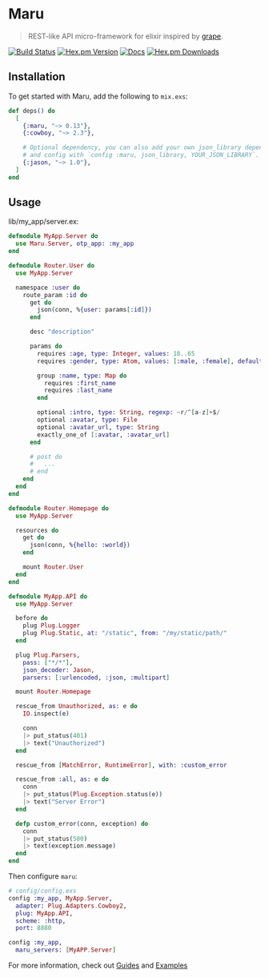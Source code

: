 # Maru

> REST-like API micro-framework for elixir inspired by [grape](https://github.com/ruby-grape/grape).

[![Build Status](https://img.shields.io/travis/elixir-maru/maru.svg?style=flat-square)](https://travis-ci.org/elixir-maru/maru)
[![Hex.pm Version](https://img.shields.io/hexpm/v/maru.svg?style=flat-square)](https://hex.pm/packages/maru)
[![Docs](https://inch-ci.org/github/elixir-maru/maru.svg?branch=master&style=flat-square)](https://inch-ci.org/github/elixir-maru/maru)
[![Hex.pm Downloads](https://img.shields.io/hexpm/dt/maru.svg?style=flat-square)](https://hex.pm/packages/maru)

## Installation

To get started with Maru, add the following to `mix.exs`:

```elixir
def deps() do
  [
    {:maru, "~> 0.13"},
    {:cowboy, "~> 2.3"},

    # Optional dependency, you can also add your own json_library dependency
    # and config with `config :maru, json_library, YOUR_JSON_LIBRARY`.
    {:jason, "~> 1.0"},
  ]
end
```

## Usage

lib/my_app/server.ex:

```elixir
defmodule MyApp.Server do
  use Maru.Server, otp_app: :my_app
end

defmodule Router.User do
  use MyApp.Server

  namespace :user do
    route_param :id do
      get do
        json(conn, %{user: params[:id]})
      end

      desc "description"

      params do
        requires :age, type: Integer, values: 18..65
        requires :gender, type: Atom, values: [:male, :female], default: :female

        group :name, type: Map do
          requires :first_name
          requires :last_name
        end

        optional :intro, type: String, regexp: ~r/^[a-z]+$/
        optional :avatar, type: File
        optional :avatar_url, type: String
        exactly_one_of [:avatar, :avatar_url]
      end

      # post do
      #   ...
      # end
    end
  end
end

defmodule Router.Homepage do
  use MyApp.Server

  resources do
    get do
      json(conn, %{hello: :world})
    end

    mount Router.User
  end
end

defmodule MyApp.API do
  use MyApp.Server

  before do
    plug Plug.Logger
    plug Plug.Static, at: "/static", from: "/my/static/path/"
  end

  plug Plug.Parsers,
    pass: ["*/*"],
    json_decoder: Jason,
    parsers: [:urlencoded, :json, :multipart]

  mount Router.Homepage

  rescue_from Unauthorized, as: e do
    IO.inspect(e)

    conn
    |> put_status(401)
    |> text("Unauthorized")
  end

  rescue_from [MatchError, RuntimeError], with: :custom_error

  rescue_from :all, as: e do
    conn
    |> put_status(Plug.Exception.status(e))
    |> text("Server Error")
  end

  defp custom_error(conn, exception) do
    conn
    |> put_status(500)
    |> text(exception.message)
  end
end
```

Then configure `maru`:

```elixir
# config/config.exs
config :my_app, MyApp.Server,
  adapter: Plug.Adapters.Cowboy2,
  plug: MyApp.API,
  scheme: :http,
  port: 8880

config :my_app,
  maru_servers: [MyAPP.Server]
```

For more information, check out  [Guides](https://maru.readme.io) and [Examples](https://github.com/elixir-maru/maru_examples)
